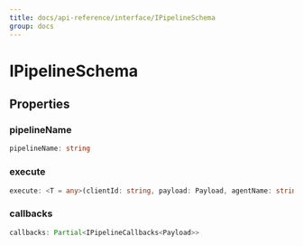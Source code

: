 ```yaml
---
title: docs/api-reference/interface/IPipelineSchema
group: docs
---
```


# IPipelineSchema

## Properties

### pipelineName

```ts
pipelineName: string
```

### execute

```ts
execute: <T = any>(clientId: string, payload: Payload, agentName: string) => Promise<T>
```

### callbacks

```ts
callbacks: Partial<IPipelineCallbacks<Payload>>
```
